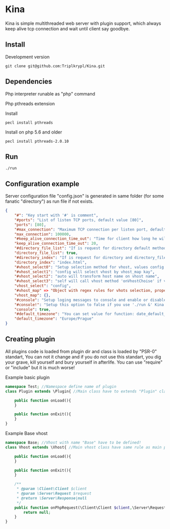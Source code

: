 Kina
====

Kina is simple multithreaded web server with plugin support, which always keep
alive tcp connection and wait until client say goodbye.

Install
-------

Development version

```console
git clone git@github.com:Triplkrypl/Kina.git
```

Dependencies
------------

Php interpreter runable as "php" command 

Php pthreads extension

Install

```console
pecl install pthreads
```

Install on php 5.6 and older

```console
pecl install pthreads-2.0.10
```

Run
---

```console
./run
```

Configuration example
---------------------

Server configuration file "config.json" is generated in same folder (for some fanatic "directory") as run file if
not exists.

```json
{
	"#": "Key start with '#' is comment",
    "#ports": "List of listen TCP ports, default value [80]",
    "ports": [80],
    "#max_connection": "Maximum TCP connection per listen port, default value 100000",
    "max_connection": 100000,
    "#keep_alive_connection_time_out": "Time for client how long he will keep TCP connection open (in minutes), default value 20",
    "keep_alive_connection_time_out": 20,
    "#directory_file_list": "If is request for directory default method 'onNoPhpRequest' will return on true value list of file and directory, default value false",
    "directory_file_list": true,
    "#directory_index": "If is request for directory and directory_file_list is false default method 'onNoPhpRequest' try load content of file directory_index, default value index.html",
    "directory_index": "index.html",
    "#vhost_select0": "Setup selection method for vhost, values config self auto, default value config",
    "#vhost_select1": "config will select vhost by vhost_map kay",
    "#vhost_select2": "auto will transform host name on vhost name",
    "#vhost_select3": "self will call vhost method 'onVhostChoise' if vhost handle request",
    "vhost_select": "config",
    "#vhost_map" => "Object with regex rules for vhots selection, property name is regex and value is vhost name, default value {}",
    "vhost_map": {},
    "#console": "Setup loging messages to console and enable or disable console input, default value true",
    "#console!": "Setup this option to false if you use './run &' Kina will not try read from broken stream",
    "console": true,
    "#default_timezone": "You can set value for function: date_default_timezone_set if is not set in php.ini, default value not exists",
    "default_timezone": "Europe/Prague"
}
```

Creating plugin
---------------

All plugins code is loaded from plugin dir and class is loaded by "PSR-0" standart,
You can not it change and if you do not use this standart, you dig your grave,
kill yourself and bury yourself in afterlife. You can use "require" or "include"
but it is much worse!

Example basic plugin

```php
namespace Test; //Namespace define name of plugin
class Plugin extends \Plugin{ //Main class have to extends "Plugin" class and have to have name "Plugin"

	public function onLoad(){
	}

	public function onExit(){
	}
}
```

Example Base vhost

```php
namespace Base; //Vhost with name "Base" have to be defined!
class Vhost extends \Vhost{ //Main vhost class have same rule as main plugin class, but vhost have more callback and can listen on network

	public function onLoad(){
	}

	public function onExit(){
	}

	/**
	 * @param \Client\Client $client
	 * @param \Server\Request $request
	 * @return \Server\Response|null
	 */
	public function onPhpRequest(\Client\Client $client,\Server\Request $request){
		return null;
	}
}
```